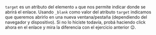 `target` es un atributo del elemento `a` que nos permite indicar donde se abrirá el enlace. Usando `_blank` como valor del atributo `target` indicamos que queremos abrirlo en una nueva ventana/pestaña (dependiendo del navegador y dispositivo). Si no lo hiciste todavía, probá haciendo click ahora en el enlace y mira la diferencia con el ejercicio anterior :wink:.